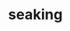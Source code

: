 ---
id: 119
title: seaking
types: [water]
image: https://raw.githubusercontent.com/PokeAPI/sprites/master/sprites/pokemon/119.png
---